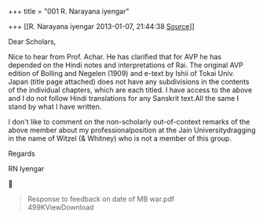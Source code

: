+++
title = "001 R. Narayana iyengar"

+++
[[R. Narayana iyengar	2013-01-07, 21:44:38 [Source](https://groups.google.com/g/bvparishat/c/BNCGW1EoqZ8)]]



Dear Scholars,

Nice to hear from Prof. Achar. He has clarified that for AVP he has depended on the Hindi notes and interpretations of Rai. The original AVP edition of Bolling and Negelen (1909) and e-text by Ishii of Tokai Univ. Japan (title page attached) does not have any subdivisions in the contents of the individual chapters, which are each titled. I have access to the above and I do not follow Hindi translations for any Sanskrit text.All the same I stand by what I have written.

  

I don't like to comment on the non-scholarly out-of-context remarks of the above member about my professionalposition at the Jain Universitydragging in the name of Witzel (& Whitney) who is not a member of this group.

  

Regards

RN Iyengar  
  

  



> Response to feedback on date of MB war.pdf  
> 499KViewDownload  

  

